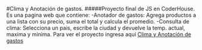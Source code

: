 #Clima y Anotación de gastos.
#####Proyecto final de JS en CoderHouse. 
Es una pagina web que contiene:
-Anotador de gastos: Agrega productos a una lista con su precio, suma el total y calcula el promedio.
-Consulta de clima: Selecciona un pais, escribe la ciudad y devuelve la temp. actual, maxima y minima.
Para ver el proyecto ingresa aquí [Clima y Anotación de gastos](https://elias-92.github.io/proyectoFinalJs1/ "Clima y Anotación de gastos")